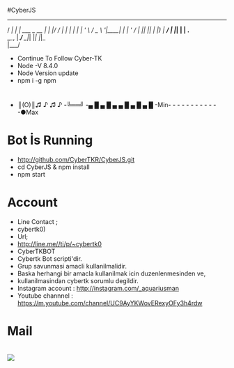 
#CyberJS
   ____      _                  _____ _  __
 / ___|   _| |__   ___ _ __   |_   _| |/ /
| |  | | | | '_ \ / _ \ '__|____| | | ' /
| |__| |_| | |_) |  __/ | |_____| | | . \
 \____\__, |_.__/ \___|_|       |_| |_|\_\
      |___/
 -    Continue To Follow Cyber-TK
-    Node -V 8.4.0
-    Node Version update 
-    npm i -g npm
#
-    ║(O)║♫ ♪ ♫ ♪
-╚══╝
-▄ █ ▄ █ ▄ ▄ █ ▄ █ ▄ █
-Min- - - - - - - - - - - -●Max 
#
#    Bot İs Running
-    http://github.com/CyberTKR/CyberJS.git
-    cd CyberJS & npm install
-    npm start

# Account
-    Line Contact ;
-    cybertk0)
-    Url;
-    http://line.me//ti/p/~cybertk0
-    CyberTKBOT
-    Cybertk Bot scripti'dir.
-    Grup savunmasi amacli kullanilmalidir.
-    Baska herhangi bir amacla kullanilmak icin duzenlenmesinden ve, 
-    kullanilmasindan cybertk sorumlu degildir.
-    Instagram account : http://instagram.com/_aquariusman 
-    Youtube channnel : https://m.youtube.com/channel/UC9AyYKWovERexyOFy3h4rdw
# <b> Mail </b>
<br/><a href="mailto:tolgajames2@gmail.com" title="tıklayınız"> <img src="/CyberTKR/CyberJS/blob/master/CyberJS/indir.png" width=%25/> </a>

 
